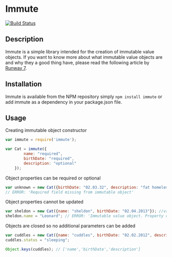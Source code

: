 Immute
======
[![Build Status](https://drone.io/github.com/benoj/immute/status.png)](https://drone.io/github.com/benoj/immute/latest)

Description
-----------

Immute is a simple library intended for the creation of immutable value objects. If you want to know more about what immutable value objects are and why they a good thing have, please read the following article by [Runway 7](http://hangar.runway7.net/punditry/immutability-value-objects).

Installation
------------

Immute is available from the NPM repository simply `npm install immute` or add immute as a dependency in your package.json file.

Usage
-----

Creating immutable object constructor
```javascript  
var immute = require('immute');

var Cat = immute({
        name: "required",
        birthDate: "required",
        description: "optional"
    });
```

Object properties can be required or optional
```javascript
var unknown = new Cat({birthDate: "02.03.32", description: "fat homeless cat"}); 
// ERROR: 'Required field missing from immutable object'
```

Object properties cannot be updated
```javascript
var sheldon = new Cat({name: "sheldon", birthDate: "02.04.2013"}); //valid
sheldon.name = "Leonard"; // ERROR: 'Immutable value object. Property cannot be changed'
```

Objects are closed so no additional parameters can be added
```javascript
var cuddles = new Cat({name: "cuddles", birthDate: "02.02.2012", description:"likes salmon"}); //valid
cuddles.status = "sleeping"; 

Object.keys(cuddles); // ['name','birthDate','description']
```




